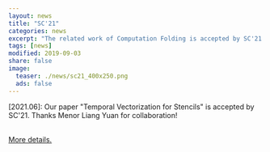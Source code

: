 ```yaml
---
layout: news
title: "SC'21"
categories: news
excerpt: "The related work of Computation Folding is accepted by SC'21."  
tags: [news]
modified: 2019-09-03
share: false
image: 
  teaser: ./news/sc21_400x250.png
  ads: false  
---
```



\[2021.06\]: Our paper "Temporal Vectorization for Stencils" is accepted by SC'21. Thanks Menor Liang Yuan for collaboration!

<a href="https://sc21.supercomputing.org/presentation/?id=pap170&sess=sess164"><br>More details.</a></p>